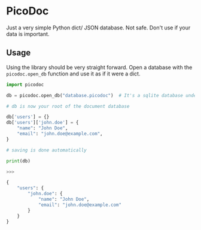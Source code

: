 # PicoDoc

Just a very simple Python dict/ JSON database. Not safe. Don't use if your data is important.

## Usage

Using the library should be very straight forward. Open a database with the ``picodoc.open_db`` function and use it as if it were a dict.

```py
import picodoc

db = picodoc.open_db("database.picodoc")  # It's a sqlite database under the hood

# db is now your root of the document database

db['users'] = {}
db['users']['john.doe'] = {
    "name": "John Doe",
    "email": "john.doe@example.com",
}

# saving is done automatically

print(db)

>>>

{
    "users": {
        "john.doe": {
            "name": "John Doe",
            "email": "john.doe@example.com"
        }
    }
}
```
